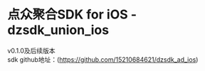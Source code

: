 # 点众聚合SDK for iOS - dzsdk_union_ios 

v0.1.0及后续版本<br>
sdk github地址：(https://github.com/15210684621/dzsdk_ad_ios)


